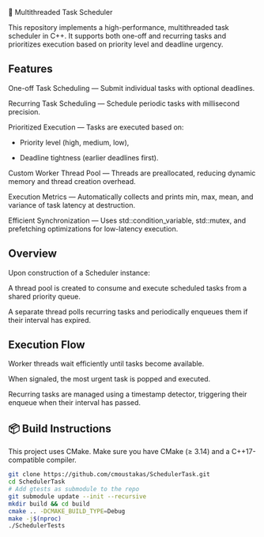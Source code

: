 🧵 Multithreaded Task Scheduler

This repository implements a high-performance, multithreaded task scheduler in C++. It supports both one-off and recurring tasks and prioritizes execution based on priority level and deadline urgency.

## Features

  One-off Task Scheduling — Submit individual tasks with optional deadlines.

  Recurring Task Scheduling — Schedule periodic tasks with millisecond precision.

  Prioritized Execution — Tasks are executed based on:

  + Priority level (high, medium, low),

  + Deadline tightness (earlier deadlines first).

  Custom Worker Thread Pool — Threads are preallocated, reducing dynamic memory and thread creation overhead.

  Execution Metrics — Automatically collects and prints min, max, mean, and variance of task latency at destruction.

  Efficient Synchronization — Uses std::condition_variable, std::mutex, and prefetching optimizations for low-latency execution.

## Overview

Upon construction of a Scheduler instance:

  A thread pool is created to consume and execute scheduled tasks from a shared priority queue.

  A separate thread polls recurring tasks and periodically enqueues them if their interval has expired.

## Execution Flow

  Worker threads wait efficiently until tasks become available.

  When signaled, the most urgent task is popped and executed.

  Recurring tasks are managed using a timestamp detector, triggering their enqueue when their interval has passed.

## 📦 Build Instructions

This project uses CMake. Make sure you have CMake (≥ 3.14) and a C++17-compatible compiler.

```bash
git clone https://github.com/cmoustakas/SchedulerTask.git
cd SchedulerTask
# Add gtests as submodule to the repo
git submodule update --init --recursive
mkdir build && cd build
cmake .. -DCMAKE_BUILD_TYPE=Debug
make -j$(nproc)
./SchedulerTests
